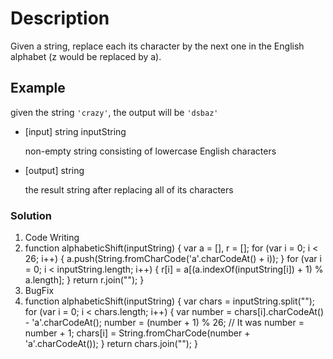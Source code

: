 # Description
Given a string, replace each its character by the next one in the English alphabet (z would be replaced by a).

## Example
given the string `'crazy'`, the output will be `'dsbaz'`
- [input] string inputString

  non-empty string consisting of lowercase English characters

- [output] string

  the result string after replacing all of its characters

### Solution
1. Code Writing
2. function alphabeticShift(inputString) {
var a = [],
    r = [];
for (var i = 0; i < 26; i++) {
    a.push(String.fromCharCode('a'.charCodeAt() + i));
}
for (var i = 0; i < inputString.length; i++) {
    r[i] = a[(a.indexOf(inputString[i]) + 1) % a.length];
}
return r.join("");
}
3. BugFix
4. function alphabeticShift(inputString) {
 var chars = inputString.split("");
 for (var i = 0; i < chars.length; i++) {
     var number = chars[i].charCodeAt() - 'a'.charCodeAt();
     number = (number + 1) % 26; // It was number = number + 1;
     chars[i] = String.fromCharCode(number + 'a'.charCodeAt());
 }
 return chars.join("");
}
